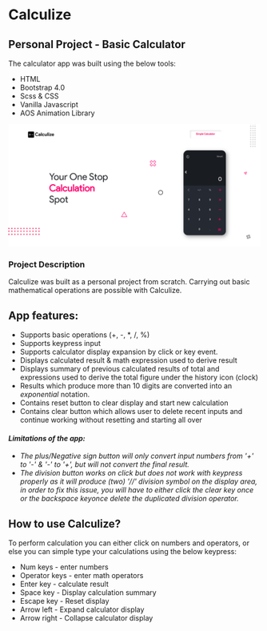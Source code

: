 # Calculize

## Personal Project - Basic Calculator 

The calculator app was built using the below tools:
- HTML
- Bootstrap 4.0
- Scss & CSS
- Vanilla Javascript 
- AOS Animation Library 

![alt text](https://github.com/shaznan/Calculize-App/blob/main/Images/UI.PNG?raw=true)


### Project Description

Calculize was built as a personal project from scratch. Carrying out basic mathematical operations are possible with Calculize.
  ## App features:
- Supports basic operations (+, -, *, /, %)
- Supports keypress input
- Supports calculator display expansion by click or key event. 
- Displays calculated result & math expression used to derive result
- Displays summary of previous calculated results of total and expressions used to derive the total figure under the history icon (clock)
- Results which produce more than 10 digits are converted into an *exponential* notation.
- Contains reset button to clear display and start new calculation
- Contains clear button which allows user to delete recent inputs and continue working without resetting and starting all over

#### *Limitations of the app:*
- *The plus/Negative sign button will only convert input numbers from '+' to '-' & '-' to '+', but will not convert the final result.*
- *The division button works on click but does not work with keypress properly as it will produce (two) '//' division symbol on the display area, in order to fix this issue, you will have to either click the clear key once or the backspace keyonce delete the duplicated division operator.*  

## How to use Calculize?
To perform calculation you can either click on numbers and operators, or else you can simple type your calculations using the below keypress:
- Num keys - enter numbers
- Operator keys - enter math operators
- Enter key - calculate result
- Space key - Display calculation summary
- Escape key - Reset display
- Arrow left - Expand calculator display
- Arrow right - Collapse calculator display  
